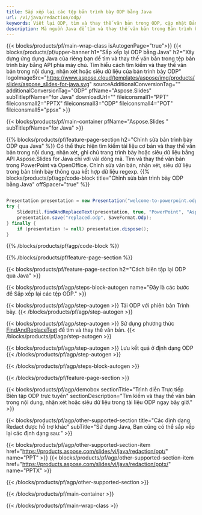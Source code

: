 ```yaml
---
title: Sắp xếp lại các tệp bản trình bày ODP bằng Java
url: /vi/java/redaction/odp/
keywords: Viết lại ODP, tìm và thay thế văn bản trong ODP, cập nhật Bản trình bày ODP
description: Mã nguồn Java để tìm và thay thế văn bản trong Bản trình bày ODP.
---
```


{{< blocks/products/pf/main-wrap-class isAutogenPage="true">}}
{{< blocks/products/pf/upper-banner h1="Sắp xếp lại ODP bằng Java" h2="Xây dựng ứng dụng Java của riêng bạn để tìm và thay thế văn bản trong tệp bản trình bày bằng API phía máy chủ. Tìm hiểu cách tìm kiếm và thay thế văn bản trong nội dung, nhận xét hoặc siêu dữ liệu của bản trình bày ODP" logoImageSrc="https://www.aspose.cloud/templates/aspose/img/products/slides/aspose_slides-for-java.svg" sourceAdditionalConversionTag="" additionalConversionTag="ODP" pfName="Aspose.Slides" subTitlepfName="for Java" downloadUrl="" fileiconsmall1="PPT" fileiconsmall2="PPTX" fileiconsmall3="ODP" fileiconsmall4="POT" fileiconsmall5="ppsx" >}}

{{< blocks/products/pf/main-container pfName="Aspose.Slides " subTitlepfName="for Java" >}}

{{% blocks/products/pf/feature-page-section  h2="Chỉnh sửa bản trình bày ODP qua Java" %}}
Có thể thực hiện tìm kiếm tài liệu cơ bản và thay thế văn bản trong nội dung, nhận xét, ghi chú trang trình bày hoặc siêu dữ liệu bằng API Aspose.Slides for Java chỉ với vài dòng mã. Tìm và thay thế văn bản trong PowerPoint và OpenOffice. Chỉnh sửa văn bản, nhận xét, siêu dữ liệu trong bản trình bày thông qua kết hợp dữ liệu regexp.
{{% blocks/products/pf/agp/code-block title="Chỉnh sửa bản trình bày ODP bằng Java" offSpacer="true" %}}

```java

Presentation presentation = new Presentation("welcome-to-powerpoint.odp");
try {
    SlideUtil.findAndReplaceText(presentation, true, "PowerPoint", "Aspose.Slides", null);
    presentation.save("replaced.odp", SaveFormat.Odp);
} finally {
    if (presentation != null) presentation.dispose();
}
```

{{% /blocks/products/pf/agp/code-block %}}

{{% /blocks/products/pf/feature-page-section %}}

{{< blocks/products/pf/feature-page-section  h2="Cách biên tập lại ODP qua Java" >}}

{{< blocks/products/pf/agp/steps-block-autogen name="Đây là các bước để Sắp xếp lại các tệp ODP." >}}

{{< blocks/products/pf/agp/step-autogen >}}
Tải ODP với phiên bản Trình bày.
{{< /blocks/products/pf/agp/step-autogen >}}

{{< blocks/products/pf/agp/step-autogen >}}
Sử dụng phương thức [FindAndReplaceText](https://reference.aspose.com/slides/java/com.aspose.slides/slideutil/#findAndReplaceText-com.aspose.slides.IPresentation-boolean-java.lang.String-java.lang.String-) để tìm và thay thế văn bản.
{{< /blocks/products/pf/agp/step-autogen >}}

{{< blocks/products/pf/agp/step-autogen >}}
Lưu kết quả ở định dạng ODP
{{< /blocks/products/pf/agp/step-autogen >}}

{{< /blocks/products/pf/agp/steps-block-autogen >}}

{{< /blocks/products/pf/feature-page-section >}}

{{< blocks/products/pf/agp/demobox sectionTitle="Trình diễn Trực tiếp Biên tập ODP trực tuyến" sectionDescription="Tìm kiếm và thay thế văn bản trong nội dung, nhận xét hoặc siêu dữ liệu trong tài liệu ODP ngay bây giờ." >}}

{{< blocks/products/pf/agp/other-supported-section title="Các định dạng Redact được hỗ trợ khác" subTitle="Sử dụng Java, Bạn cũng có thể sắp xếp lại các định dạng sau:" >}}

{{< blocks/products/pf/agp/other-supported-section-item href="https://products.aspose.com/slides/vi/java/redaction/ppt/" name="PPT" >}}
{{< blocks/products/pf/agp/other-supported-section-item href="https://products.aspose.com/slides/vi/java/redaction/pptx/" name="PPTX" >}}


{{< /blocks/products/pf/agp/other-supported-section >}}

{{< /blocks/products/pf/main-container >}}
    
{{< /blocks/products/pf/main-wrap-class >}}
